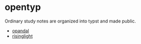 # opentyp

Ordinary study notes are organized into typst and made public.

- [opandal](./opendal)
- [risinglight](./risinglight)
